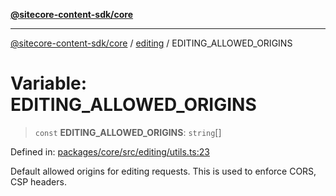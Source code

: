 [**@sitecore-content-sdk/core**](../../README.md)

***

[@sitecore-content-sdk/core](../../README.md) / [editing](../README.md) / EDITING\_ALLOWED\_ORIGINS

# Variable: EDITING\_ALLOWED\_ORIGINS

> `const` **EDITING\_ALLOWED\_ORIGINS**: `string`[]

Defined in: [packages/core/src/editing/utils.ts:23](https://github.com/Sitecore/xmc-jss-dev/blob/692b154f482187bff433276bee9671bda23cfd11/packages/core/src/editing/utils.ts#L23)

Default allowed origins for editing requests. This is used to enforce CORS, CSP headers.
